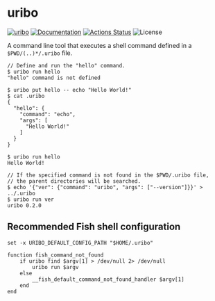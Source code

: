 uribo
=====

[![uribo](https://img.shields.io/crates/v/uribo.svg)](https://crates.io/crates/uribo)
[![Documentation](https://docs.rs/uribo/badge.svg)](https://docs.rs/uribo)
[![Actions Status](https://github.com/sile/uribo/workflows/CI/badge.svg)](https://github.com/sile/uribo/actions)
![License](https://img.shields.io/crates/l/uribo)

A command line tool that executes a shell command defined in a `$PWD/(..)*/.uribo` file.

```console
// Define and run the "hello" command.
$ uribo run hello
"hello" command is not defined

$ uribo put hello -- echo "Hello World!"
$ cat .uribo
{
  "hello": {
    "command": "echo",
    "args": [
      "Hello World!"
    ]
  }
}

$ uribo run hello
Hello World!

// If the specified command is not found in the $PWD/.uribo file,
// the parent directories will be searched.
$ echo '{"ver": {"command": "uribo", "args": ["--version"]}}' > ../.uribo
$ uribo run ver
uribo 0.2.0
```

Recommended Fish shell configuration
------------------------------------

```fish
set -x URIBO_DEFAULT_CONFIG_PATH "$HOME/.uribo"

function fish_command_not_found
    if uribo find $argv[1] > /dev/null 2> /dev/null
        uribo run $argv
    else
        __fish_default_command_not_found_handler $argv[1]
    end
end
```
